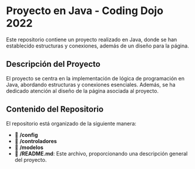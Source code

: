 # Proyecto en Java - Coding Dojo 2022

Este repositorio contiene un proyecto realizado en Java, donde se han establecido estructuras y conexiones, además de un diseño para la página.

## Descripción del Proyecto

El proyecto se centra en la implementación de lógica de programación en Java, abordando estructuras y conexiones esenciales. Además, se ha dedicado atención al diseño de la página asociada al proyecto.

## Contenido del Repositorio

El repositorio está organizado de la siguiente manera:

- 📁 **/config**
- 📁 **/controladores**
- 📁 **/modelos**
- 📄 **/README.md**: Este archivo, proporcionando una descripción general del proyecto.
